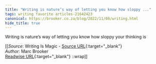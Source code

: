 ```yaml
---
title: "Writing is nature’s way of letting you know how sloppy ..."
tags: writing favorite articles-21642423
canonical: https://brooker.co.za/blog/2022/11/08/writing.html
hide_title: true
---
```


Writing is nature’s way of letting you know how sloppy your thinking is


[[_Source_: Writing Is Magic - [Source URL](https://brooker.co.za/blog/2022/11/08/writing.html){:target="_blank"}<br>
_Author_: Marc Brooker<br>
[Readwise URL](https://readwise.io/open/429253538){:target="_blank"}
::wrap]]
